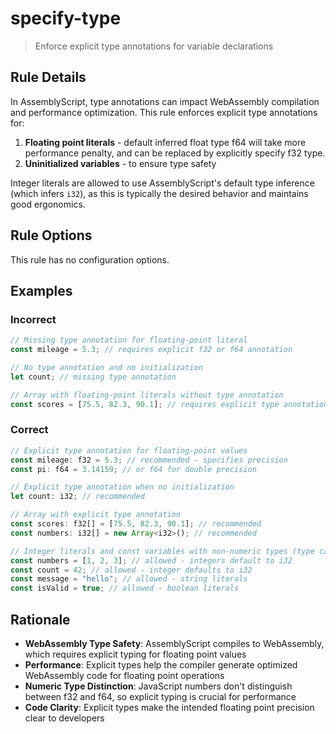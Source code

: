# specify-type

> Enforce explicit type annotations for variable declarations

## Rule Details

In AssemblyScript, type annotations can impact WebAssembly compilation and performance optimization. This rule enforces explicit type annotations for:

1. **Floating point literals** - default inferred float type f64 will take more performance penalty, and can be replaced by explicitly specify f32 type.
2. **Uninitialized variables** - to ensure type safety

Integer literals are allowed to use AssemblyScript's default type inference (which infers `i32`), as this is typically the desired behavior and maintains good ergonomics.

## Rule Options

This rule has no configuration options.

## Examples

### Incorrect

```ts
// Missing type annotation for floating-point literal
const mileage = 5.3; // requires explicit f32 or f64 annotation

// No type annotation and no initialization
let count; // missing type annotation

// Array with floating-point literals without type annotation
const scores = [75.5, 82.3, 90.1]; // requires explicit type annotation
```

### Correct

```ts
// Explicit type annotation for floating-point values
const mileage: f32 = 5.3; // recommended - specifies precision
const pi: f64 = 3.14159; // or f64 for double precision

// Explicit type annotation when no initialization
let count: i32; // recommended

// Array with explicit type annotation
const scores: f32[] = [75.5, 82.3, 90.1]; // recommended
const numbers: i32[] = new Array<i32>(); // recommended

// Integer literals and const variables with non-numeric types (type can be inferred)
const numbers = [1, 2, 3]; // allowed - integers default to i32
const count = 42; // allowed - integer defaults to i32
const message = "hello"; // allowed - string literals
const isValid = true; // allowed - boolean literals
```

## Rationale

- **WebAssembly Type Safety**: AssemblyScript compiles to WebAssembly, which requires explicit typing for floating point values
- **Performance**: Explicit types help the compiler generate optimized WebAssembly code for floating point operations
- **Numeric Type Distinction**: JavaScript numbers don't distinguish between f32 and f64, so explicit typing is crucial for performance
- **Code Clarity**: Explicit types make the intended floating point precision clear to developers
